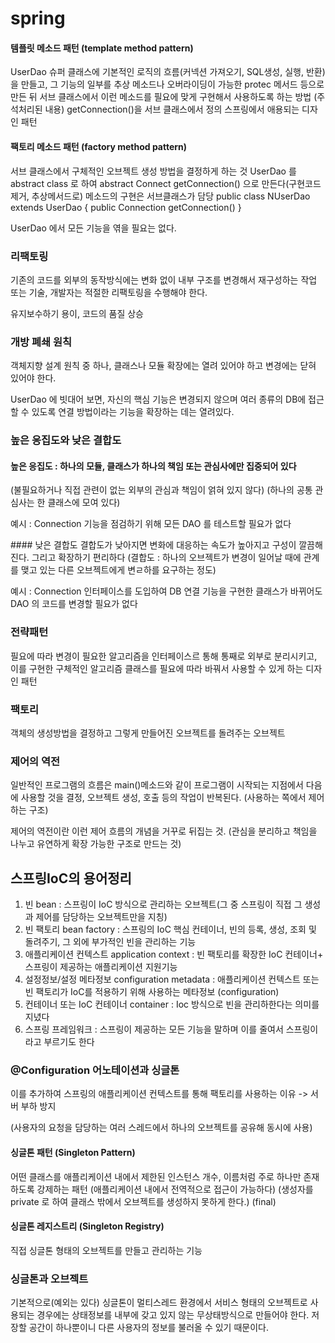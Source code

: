 # spring

#### 템플릿 메소드 패턴 (template method pattern)
UserDao 슈퍼 클래스에 기본적인 로직의 흐름(커넥션 가져오기, SQL생성, 실행, 반환)을 만들고, 그 기능의 일부를 추상 메소드나 오버라이딩이 가능한 protec 메서드 등으로 만든 뒤 서브 클래스에서 이런 메소드를 필요에 맞게 구현해서 사용하도록 하는 방법
(주석처리된 내용)
getConnection()을 서브 클래스에서 정의
스프링에서 애용되는 디자인 패턴
#### 팩토리 메소드 패턴 (factory method pattern)
서브 클래스에서 구체적인 오브젝트 생성 방법을 결정하게 하는 것
UserDao 를 abstract class 로 하여 abstract Connect getConnection() 으로 만든다(구현코드 제거, 추상메서드로)
메소드의 구현은 서브클래스가 담당
public class NUserDao extends UserDao {
public Connection getConnection()
}

UserDao 에서 모든 기능을 엮을 필요는 없다.

### 리팩토링
기존의 코드를 외부의 동작방식에는 변화 없이 내부 구조를 변경해서 재구성하는 작업 또는 기술, 개발자는 적절한 리팩토링을 수행해야 한다.

유지보수하기 용이, 코드의 품질 상승

### 개방 폐쇄 원칙
객체지향 설계 원칙 중 하나,
클래스나 모듈 확장에는 열려 있어야 하고 변경에는 닫혀 있어야 한다.

UserDao 에 빗대어 보면, 자신의 핵심 기능은 변경되지 않으며 여러 종류의 DB에 접근할 수 있도록 연결 방법이라는 기능을 확장하는 데는 열려있다.

### 높은 응집도와 낮은 결합도
#### 높은 응집도 : 하나의 모듈, 클래스가 하나의 책임 또는 관심사에만 집중되어 있다
(불필요하거나 직접 관련이 없는 외부의 관심과 책임이 얽혀 있지 않다)
(하나의 공통 관심사는 한 클래스에 모여 있다)
<p>예시 : Connection 기능을 점검하기 위해 모든 DAO 를 테스트할 필요가 없다</p>
#### 낮은 결합도
결합도가 낮아지면 변화에 대응하는 속도가 높아지고 구성이 깔끔해진다. 그리고 확장하기 편리하다
(결합도 : 하나의 오브젝트가 변경이 일어날 때에 관계를 맺고 있는 다른 오브젝트에게 변ㄹ하를 요구하는 정도)
<p>예시 : Connection 인터페이스를 도입하여 DB 연결 기능을 구현한 클래스가 바뀌어도 DAO 의 코드를 변경할 필요가 없다</p>

### 전략패턴
필요에 따라 변경이 필요한 알고리즘을 인터페이스르 통해 통째로 외부로 분리시키고, 이를 구현한 구체적인 알고리즘 클래스를 필요에 따라 바꿔서 사용할 수 있게 하는 디자인 패턴

### 팩토리
객체의 생성방법을 결정하고 그렇게 만들어진 오브젝트를 돌려주는 오브젝트

### 제어의 역전
일반적인 프로그램의 흐름은 main()메소드와 같이 프로그램이 시작되는 지점에서 다음에 사용할 것을 결정, 오브젝트 생성, 호출 등의 작업이 반복된다.
(사용하는 쪽에서 제어하는 구조)

제어의 역전이란 이런 제어 흐름의 개념을 거꾸로 뒤집는 것. (관심을 분리하고 책임을 나누고 유연하게 확장 가능한 구조로 만드는 것)

## 스프링IoC의 용어정리
1. 빈 bean : 스프링이 IoC 방식으로 관리하는 오브젝트(그 중 스프링이 직접 그 생성과 제어를 담당하는 오브젝트만을 지칭)
2. 빈 팩토리 bean factory : 스프링의 IoC 핵심 컨테이너, 빈의 등록, 생성, 조회 및 돌려주기, 그 외에 부가적인 빈을 관리하는 기능
3. 애플리케이션 컨텍스트 application context : 빈 팩토리를 확장한 IoC 컨테이너+ 스프링이 제공하는 애플리케이션 지원기능
4. 설정정보/설정 메타정보 configuration metadata : 애플리케이션 컨텍스트 또는 빈 팩토리가 IoC를 적용하기 위해 사용하는 메타정보 (configuration)
5. 컨테이너 또는 IoC 컨테이너 container : Ioc 방식으로 빈을 관리하한다는 의미를 지녔다 
6. 스프링 프레임워크 : 스프링이 제공하는 모든 기능을 말하며 이를 줄여서 스프링이라고 부르기도 한다

### @Configuration 어노테이션과 싱글톤
이를 추가하여 스프링의 애플리케이션 컨텍스트를 통해 팩토리를 사용하는 이유 -> 서버 부하 방지

(사용자의 요청을 담당하는 여러 스레드에서 하나의 오브젝트를 공유해 동시에 사용)
#### 싱글톤 패턴 (Singleton Pattern)
어떤 클래스를 애플리케이션 내에서 제한된 인스턴스 개수, 이름처럼 주로 하나만 존재하도록 강제하는 패턴
(애플리케이션 내에서 전역적으로 접근이 가능하다)
(생성자를 private 로 하여 클래스 밖에서 오브젝트를 생성하지 못하게 한다.) (final)

#### 싱글톤 레지스트리 (Singleton Registry)
직접 싱글톤 형태의 오브젝트를 만들고 관리하는 기능

### 싱글톤과 오브젝트 
기본적으로(예외는 있다) 싱글톤이 멀티스레드 환경에서 서비스 형태의 오브젝트로 사용되는 경우에는 상태정보를 내부에 갖고 있지 않는 무상태방식으로 만들어야 한다.
저장할 공간이 하나뿐이니 다른 사용자의 정보를 불러올 수 있기 때문이다.
